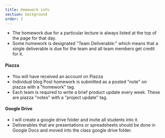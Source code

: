 ```yaml
---
title: Homework info
section: background
order: 2
---
```

* The homework due for a particular lecture is always listed at the top of the page for that day.
* Some homework is designated "Team Deliverable:" which means that a single deliverable is due for the team and all team members get credit for it.

#### Piazza
* You will have received an account on Piazza
* Individual blog Post homework is submitted as a posted "note" on piazza with a "homework" tag.
* Each team is required to write a brief product update every week. These are piazza "notes" with a "project update" tag.

#### Google Drive
* I will create a google drive folder and invite all students into it.
* Deliverables that are presentations or spreadsheets should be done in Google Docs and moved into the class google drive folder.


